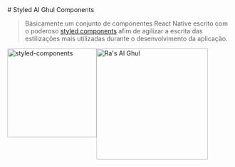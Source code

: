 <div style="display: flex; align-items: center;">
	# Styled Al Ghul Components
</div>

> Básicamente um conjunto de componentes React Native escrito com o poderoso [styled components](https://styled-components.com/) afim de agilizar a escrita das estilizações mais utilizadas durante o desenvolvimento da aplicação.

<div
	style="display: flex; flex-direction: row"
>
	<img
		alt="styled-components"
		src="https://raw.githubusercontent.com/styled-components/brand/master/styled-components.png"
		width="200px"
	/>
	<img
		alt="Ra's Al Ghul"
		src="https://hugelolcdn.com/i/576477.gif"
		width="250px"
	/>
</div>
